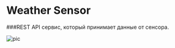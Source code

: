 # Weather Sensor

###REST API сервис, который принимает данные от сенсора.

![pic](https://skr.sh/i/091122/pnV1IE2E.jpg?download=1&name=%D0%A1%D0%BA%D1%80%D0%B8%D0%BD%D1%88%D0%BE%D1%82%2009-11-2022%2014:46:41.jpg)

